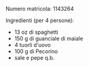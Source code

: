 Numero matricola: 1143264

Ingredienti (per 4 persone):
- 13 oz di spaghetti
- 150 g di guanciale di maiale
- 4 tuorli d'uovo
- 100 g di Pecorino
- sale e pepe q.b.
